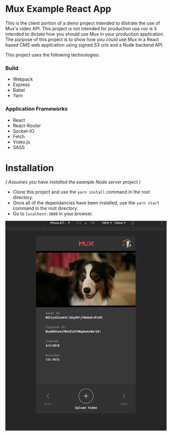 # Mux Example React App

This is the client portion of a demo project intended to illistrate the use of Mux's video API. This project is not intended for production use nor is it intended to dictate how you should use Mux in your production application. The purpose of this project is to show how you _could_ use Mux in a React based CMS web application using signed S3 urls and a Node backend API.

This project uses the following technologies:

### Build
* Webpack
* Express
* Babel
* Yarn

### Application Frameworks
* React
* React-Router
* Socket-IO
* Fetch
* Video.js
* SASS

# Installation
_( Assumes you have installed the example Node server project )_
* Clone this project and use the `yarn install` command in the root directory.
* Once all of the dependancies have been installed, use the `yarn start` command in the root directory.
* Go to `localhost:3000` in your browser.

![example](src/assets/example.png?raw=true "Title")

